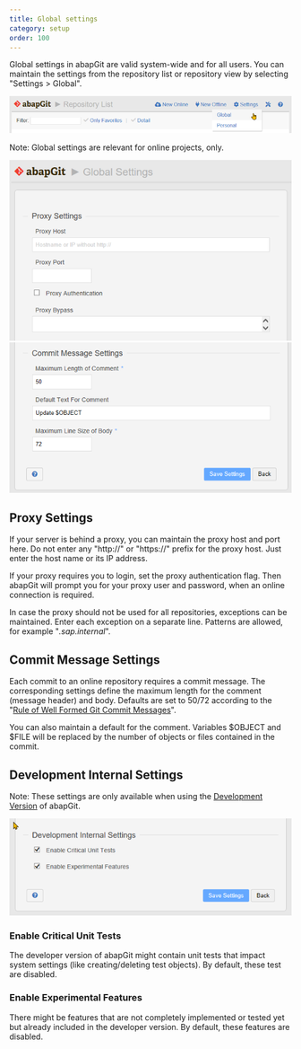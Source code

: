 ```yaml
---
title: Global settings
category: setup
order: 100
---
```


Global settings in abapGit are valid system-wide and for all users. You can maintain the settings from the repository list or repository view by selecting "Settings > Global".

![](img/settings-global-0.png)

Note: Global settings are relevant for online projects, only.

![](img/settings-global-1.png)
![](img/settings-global-2.png)

## Proxy Settings

If your server is behind a proxy, you can maintain the proxy host and port here. Do not enter any "http://" or "https://" prefix for the proxy host. Just enter the host name
or its IP address.

If your proxy requires you to login, set the proxy authentication flag. Then abapGit will prompt you for your proxy user and password, when an online connection is required.

In case the proxy should not be used for all repositories, exceptions can be maintained. Enter each exception on a separate line. Patterns are allowed,
for example "*.sap.internal*".

## Commit Message Settings

Each commit to an online repository requires a commit message. The corresponding settings define the maximum length for the comment (message header) and body. Defaults are set
to 50/72 according to the "[Rule of Well Formed Git Commit Messages](https://www.midori-global.com/blog/2018/04/02/git-50-72-rule)".

You can also maintain a default for the comment. Variables $OBJECT and $FILE will be replaced by the number of objects or files contained in the commit.

## Development Internal Settings

Note: These settings are only available when using the [Development Version](https://docs.abapgit.org/guide-development-version.html) of abapGit.

![](img/settings-global-3.png)

### Enable Critical Unit Tests
The developer version of abapGit might contain unit tests that impact system settings (like creating/deleting test objects). By default, these test are disabled.

### Enable Experimental Features
There might be features that are not completely implemented or tested yet but already included in the developer version. By default, these features are disabled.

